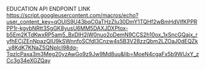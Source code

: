 EDUCATION API ENDPOINT LINK  
https://script.googleusercontent.com/macros/echo?user_content_key=qOUIS9U43bqC0aTHzZIu30DmY1TQHf2wBmHdVIfKPPRPP1r-kgybNRtt3SgGK8yusU6MM5DAXJDXPtox-b5Em2KTdKwxRP5am5_BxDlH2jW0nuo2oDemN9CCS2h10ox_1xSncGQajx_ryfhECjZEnNpazQIU9kSWnnfoSCfdI3Cnzw4s5B3V28zzQbm2LZOaJ0dEQZk_v8KdK7KNaZSQNplcI98dq-TqzlcPaxa3m3Meg20yzAwGo9z9Jw9Md8uu&lib=MoeN4cgaFx5b9WlJxY_zCc3g34eXGZQay



